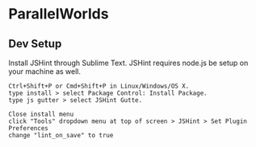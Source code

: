 # ParallelWorlds


Dev Setup
------
Install JSHint through Sublime Text. JSHint requires node.js be setup on your machine as well.

```
Ctrl+Shift+P or Cmd+Shift+P in Linux/Windows/OS X.
type install > select Package Control: Install Package.
type js gutter > select JSHint Gutte.

Close install menu
click "Tools" dropdown menu at top of screen > JSHint > Set Plugin Preferences
change "lint_on_save" to true
```
